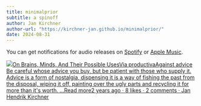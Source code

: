 ```yaml
---
title: minimalprior
subtitle: a spinoff
author: Jan Kirchner
author-url: "https://kirchner-jan.github.io/minimalprior/"
date: 2024-08-31
---
```


You can get notifications for audio releases on [Spotify](https://open.spotify.com/show/6vHVA4oHPEnt3AqJF6WB64) or [Apple Music](https://podcasts.apple.com/us/podcast/on-brains-minds-and-their-possible-uses/id1617525316).

[![](https://substackcdn.com/image/fetch/w_56,c_limit,f_auto,q_auto:good,fl_progressive:steep/https%3A%2F%2Fbucketeer-e05bbc84-baa3-437e-9518-adb32be77984.s3.amazonaws.com%2Fpublic%2Fimages%2F3c853a3b-98b1-478d-b392-7c3bd57af339_1280x1280.png)On Brains, Minds, And Their Possible UsesVia productivaAgainst advice Be careful whose advice you buy, but be patient with those who supply it. Advice is a form of nostalgia, dispensing it is a way of fishing the past from the disposal, wiping it off, painting over the ugly parts and recycling it for more than it's worth. …Read more2 years ago · 8 likes · 2 comments · Jan Hendrik Kirchner](https://kirchner-jan.github.io/minimalprior/posts/universalprior/via-productiva?utm_source=substack&utm_campaign=post_embed&utm_medium=web)
